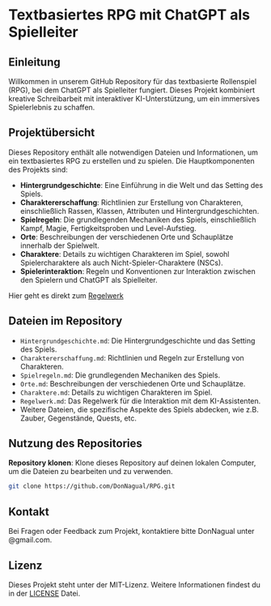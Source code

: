 # Textbasiertes RPG mit ChatGPT als Spielleiter

## Einleitung

Willkommen in unserem GitHub Repository für das textbasierte Rollenspiel (RPG), bei dem ChatGPT als Spielleiter fungiert. Dieses Projekt kombiniert kreative Schreibarbeit mit interaktiver KI-Unterstützung, um ein immersives Spielerlebnis zu schaffen.

## Projektübersicht

Dieses Repository enthält alle notwendigen Dateien und Informationen, um ein textbasiertes RPG zu erstellen und zu spielen. Die Hauptkomponenten des Projekts sind:

- **Hintergrundgeschichte**: Eine Einführung in die Welt und das Setting des Spiels.
- **Charaktererschaffung**: Richtlinien zur Erstellung von Charakteren, einschließlich Rassen, Klassen, Attributen und Hintergrundgeschichten.
- **Spielregeln**: Die grundlegenden Mechaniken des Spiels, einschließlich Kampf, Magie, Fertigkeitsproben und Level-Aufstieg.
- **Orte**: Beschreibungen der verschiedenen Orte und Schauplätze innerhalb der Spielwelt.
- **Charaktere**: Details zu wichtigen Charakteren im Spiel, sowohl Spielercharaktere als auch Nicht-Spieler-Charaktere (NSCs).
- **Spielerinteraktion**: Regeln und Konventionen zur Interaktion zwischen den Spielern und ChatGPT als Spielleiter.

Hier geht es direkt zum [Regelwerk](Regelwerk/README.md)

## Dateien im Repository

- `Hintergrundgeschichte.md`: Die Hintergrundgeschichte und das Setting des Spiels.
- `Charaktererschaffung.md`: Richtlinien und Regeln zur Erstellung von Charakteren.
- `Spielregeln.md`: Die grundlegenden Mechaniken des Spiels.
- `Orte.md`: Beschreibungen der verschiedenen Orte und Schauplätze.
- `Charaktere.md`: Details zu wichtigen Charakteren im Spiel.
- `Regelwerk.md`: Das Regelwerk für die Interaktion mit dem KI-Assistenten.
- Weitere Dateien, die spezifische Aspekte des Spiels abdecken, wie z.B. Zauber, Gegenstände, Quests, etc.

## Nutzung des Repositories

**Repository klonen**: Klone dieses Repository auf deinen lokalen Computer, um die Dateien zu bearbeiten und zu verwenden.
   ```bash
   git clone https://github.com/DonNagual/RPG.git
   ```

## Kontakt

Bei Fragen oder Feedback zum Projekt, kontaktiere bitte DonNagual unter @gmail.com.

## Lizenz

Dieses Projekt steht unter der MIT-Lizenz. Weitere Informationen findest du in der [LICENSE](LICENSE.md) Datei.
